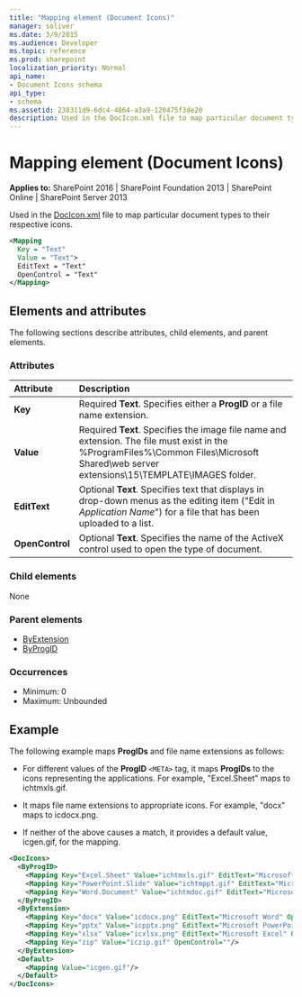 ```yaml
---
title: "Mapping element (Document Icons)"
manager: soliver
ms.date: 3/9/2015
ms.audience: Developer
ms.topic: reference
ms.prod: sharepoint
localization_priority: Normal
api_name:
- Document Icons schema
api_type:
- schema
ms.assetid: 238311d9-6dc4-4864-a3a9-120475f3de20
description: Used in the DocIcon.xml file to map particular document types to their respective icons. 
---
```


# Mapping element (Document Icons)

**Applies to:** SharePoint 2016 | SharePoint Foundation 2013 | SharePoint Online | SharePoint Server 2013
  
Used in the [DocIcon.xml](https://msdn.microsoft.com/library/ef6acad0-0a1a-457c-bc9b-ff1e368e59fb%28Office.15%29.aspx) file to map particular document types to their respective icons. 
  
```XML
<Mapping
  Key = "Text"
  Value = "Text">
  EditText = "Text"
  OpenControl = "Text"
</Mapping>
```
## Elements and attributes

The following sections describe attributes, child elements, and parent elements.

### Attributes

|**Attribute**|**Description**|
|:-----|:-----|
|**Key** <br/> |Required **Text**. Specifies either a **ProgID** or a file name extension.  <br/> |
|**Value** <br/> |Required **Text**. Specifies the image file name and extension. The file must exist in the %ProgramFiles%\Common Files\Microsoft Shared\web server extensions\15\TEMPLATE\IMAGES folder.  <br/> |
|**EditText** <br/> |Optional **Text**. Specifies text that displays in drop-down menus as the editing item ("Edit in  _Application Name_") for a file that has been uploaded to a list.  <br/> |
|**OpenControl** <br/> |Optional **Text**. Specifies the name of the ActiveX control used to open the type of document.  <br/> |
   
### Child elements

None
   
### Parent elements

- [ByExtension](byextension-element-document-icons.md)
- [ByProgID](byprogid-element-document-icons.md)
   
### Occurrences

- Minimum: 0 
- Maximum: Unbounded  
   
## Example

The following example maps **ProgIDs** and file name extensions as follows: 
  
- For different values of the **ProgID** `<META>` tag, it maps **ProgIDs** to the icons representing the applications. For example, "Excel.Sheet" maps to ichtmxls.gif. 
    
- It maps file name extensions to appropriate icons. For example, "docx" maps to icdocx.png. 
    
- If neither of the above causes a match, it provides a default value, icgen.gif, for the mapping.
    
```XML
<DocIcons>
  <ByProgID>
    <Mapping Key="Excel.Sheet" Value="ichtmxls.gif" EditText="Microsoft Excel" OpenControl="SharePoint.OpenDocuments" />
    <Mapping Key="PowerPoint.Slide" Value="ichtmppt.gif" EditText="Microsoft PowerPoint" OpenControl="SharePoint.OpenDocuments" />
    <Mapping Key="Word.Document" Value="ichtmdoc.gif" EditText="Microsoft Word" OpenControl="SharePoint.OpenDocuments"/>
  </ByProgID>
  <ByExtension>
    <Mapping Key="docx" Value="icdocx.png" EditText="Microsoft Word" OpenControl="SharePoint.OpenDocuments"/>
    <Mapping Key="pptx" Value="icpptx.png" EditText="Microsoft PowerPoint" OpenControl="SharePoint.OpenDocuments"/>
    <Mapping Key="xlsx" Value="icxlsx.png" EditText="Microsoft Excel" OpenControl="SharePoint.OpenDocuments"/>
    <Mapping Key="zip" Value="iczip.gif" OpenControl=""/>
  </ByExtension>
  <Default>
    <Mapping Value="icgen.gif"/>
  </Default>
</DocIcons>
```



